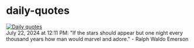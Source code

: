# daily-quotes
[![Daily quotes](https://github.com/ceepu8/daily-quotes/actions/workflows/daily-quote.yml/badge.svg)](https://github.com/ceepu8/daily-quotes/actions/workflows/daily-quote.yml)<br/>
July 22, 2024 at 12:11 PM: "If the stars should appear but one night every thousand years how man would marvel and adore." - Ralph Waldo Emerson
